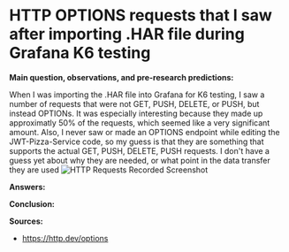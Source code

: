 # **HTTP OPTIONS requests that I saw after importing .HAR file during Grafana K6 testing**

**Main question, observations, and pre-research predictions:**

When I was importing the .HAR file into Grafana for K6 testing, I saw a number of requests that were not GET, PUSH, DELETE, or PUSH, but instead OPTIONs. It was especially interesting because they made up approximatly 50% of the requests, which seemed like a very significant amount. Also, I never saw or made an OPTIONS endpoint while editing the JWT-Pizza-Service code, so my guess is that they are something that supports the actual GET, PUSH, DELETE, PUSH requests. I don't have a guess yet about why they are needed, or what point in the data transfer they are used
![HTTP Requests Recorded Screenshot](https://github.com/user-attachments/assets/b5a74802-ead6-43d9-92cc-968f39aeb347)

**Answers:**

**Conclusion:**

**Sources:**
- https://http.dev/options

